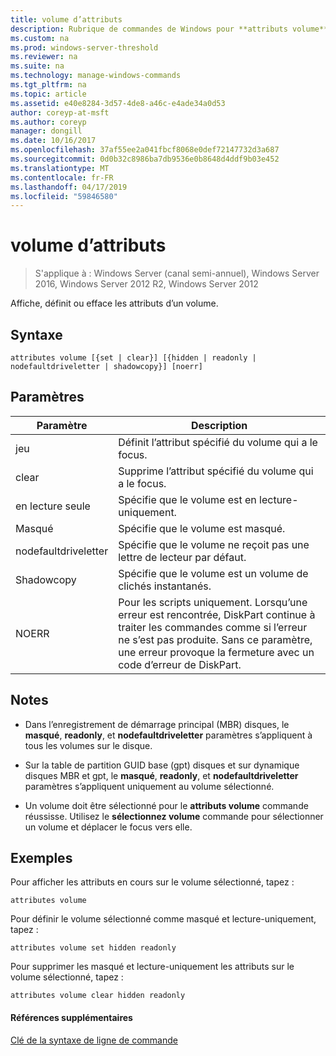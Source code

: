 ```yaml
---
title: volume d’attributs
description: Rubrique de commandes de Windows pour **attributs volume** -affiche, définit ou efface les attributs d’un volume.
ms.custom: na
ms.prod: windows-server-threshold
ms.reviewer: na
ms.suite: na
ms.technology: manage-windows-commands
ms.tgt_pltfrm: na
ms.topic: article
ms.assetid: e40e8284-3d57-4de8-a46c-e4ade34a0d53
author: coreyp-at-msft
ms.author: coreyp
manager: dongill
ms.date: 10/16/2017
ms.openlocfilehash: 37af55ee2a041fbcf8068e0def72147732d3a687
ms.sourcegitcommit: 0d0b32c8986ba7db9536e0b8648d4ddf9b03e452
ms.translationtype: MT
ms.contentlocale: fr-FR
ms.lasthandoff: 04/17/2019
ms.locfileid: "59846580"
---
```

# <a name="attributes-volume"></a>volume d’attributs

>S'applique à : Windows Server (canal semi-annuel), Windows Server 2016, Windows Server 2012 R2, Windows Server 2012

Affiche, définit ou efface les attributs d’un volume.  
  
  
  
## <a name="syntax"></a>Syntaxe  
  
```  
attributes volume [{set | clear}] [{hidden | readonly | nodefaultdriveletter | shadowcopy}] [noerr]  
```  
  
## <a name="parameters"></a>Paramètres  
  
|Paramètre|Description|  
|-------|--------|  
|jeu|Définit l’attribut spécifié du volume qui a le focus.|  
|clear|Supprime l’attribut spécifié du volume qui a le focus.|  
|en lecture seule|Spécifie que le volume est en lecture\-uniquement.|  
|Masqué|Spécifie que le volume est masqué.|  
|nodefaultdriveletter|Spécifie que le volume ne reçoit pas une lettre de lecteur par défaut.|  
|Shadowcopy|Spécifie que le volume est un volume de clichés instantanés.|  
|NOERR|Pour les scripts uniquement. Lorsqu’une erreur est rencontrée, DiskPart continue à traiter les commandes comme si l’erreur ne s’est pas produite. Sans ce paramètre, une erreur provoque la fermeture avec un code d’erreur de DiskPart.|  
  
## <a name="remarks"></a>Notes  
  
-   Dans l’enregistrement de démarrage principal \(MBR\) disques, le **masqué**, **readonly**, et **nodefaultdriveletter** paramètres s’appliquent à tous les volumes sur le disque.  
  
-   Sur la table de partition GUID base \(gpt\) disques et sur dynamique disques MBR et gpt, le **masqué**, **readonly**, et **nodefaultdriveletter** paramètres s’appliquent uniquement au volume sélectionné.  
  
-   Un volume doit être sélectionné pour le **attributs volume** commande réussisse. Utilisez le **sélectionnez volume** commande pour sélectionner un volume et déplacer le focus vers elle.  
  
## <a name="BKMK_examples"></a>Exemples  
Pour afficher les attributs en cours sur le volume sélectionné, tapez :  
  
```  
attributes volume  
```  
  
Pour définir le volume sélectionné comme masqué et lecture\-uniquement, tapez :  
  
```  
attributes volume set hidden readonly  
```  
  
Pour supprimer les masqué et lecture\-uniquement les attributs sur le volume sélectionné, tapez :  
  
```  
attributes volume clear hidden readonly  
```  
  
#### <a name="additional-references"></a>Références supplémentaires  
[Clé de la syntaxe de ligne de commande](command-line-syntax-key.md)  
  

  

